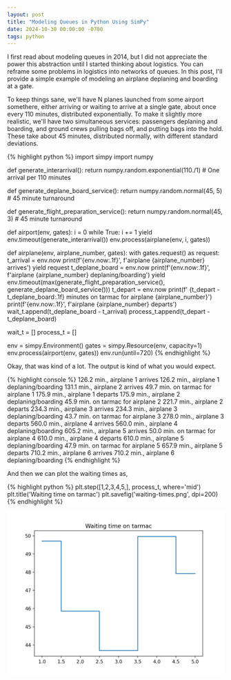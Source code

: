 ```yaml
---
layout: post
title: "Modeling Queues in Python Using SimPy"
date: 2024-10-30 00:00:00 -0700
tags: python
---
```


I first read about modeling queues in 2014, but I did not appreciate the power
this abstraction until I started thinking about logistics. You can reframe some
problems in logistics into networks of queues. In this post, I'll provide a
simple example of modeling an airplane deplaning and boarding at a gate.

To keep things sane, we'll have N planes launched from some airport somethere,
either arriving or waiting to arrive at a single gate, about once every 110
minutes, distributed exponentially. To make it slightly more realistic, we'll
have two simultaneous services: passengers deplaning and boarding, and ground
crews pulling bags off, and putting bags into the hold. These take about 45
minutes, distributed normally, with different standard deviations.

{% highlight python %}
import simpy
import numpy

def generate_interarrival():
    return numpy.random.exponential(110./1) # One arrival per 110 minutes

def generate_deplane_board_service():
    return numpy.random.normal(45, 5) # 45 minute turnaround

def generate_flight_preparation_service():
    return numpy.random.normal(45, 3) # 45 minute turnaround

def airport(env, gates):
    i = 0
    while True:
        i += 1
        yield env.timeout(generate_interarrival())
        env.process(airplane(env, i, gates))

def airplane(env, airplane_number, gates):
    with gates.request() as request:
        t_arrival = env.now
        print(f'{env.now:.1f}', f'airplane {airplane_number} arrives')
        yield request
        t_deplane_board = env.now
        print(f'{env.now:.1f}', f'airplane {airplane_number} deplaning/boarding')
        yield env.timeout(max(generate_flight_preparation_service(), generate_deplane_board_service()))
        t_depart = env.now
        print(f'  {t_depart - t_deplane_board:.1f} minutes on tarmac for airplane {airplane_number}')
        print(f'{env.now:.1f}', f'airplane {airplane_number} departs')
        wait_t.append(t_deplane_board - t_arrival)
        process_t.append(t_depart - t_deplane_board)
        

wait_t = []
process_t = []

env = simpy.Environment()
gates = simpy.Resource(env, capacity=1)
env.process(airport(env, gates))
env.run(until=720)
{% endhighlight %}

Okay, that was kind of a lot. The output is kind of what you would expect.

{% highlight console %}
126.2 min., airplane 1 arrives
126.2 min., airplane 1 deplaning/boarding
131.1 min., airplane 2 arrives
  49.7 min. on tarmac for airplane 1
175.9 min., airplane 1 departs
175.9 min., airplane 2 deplaning/boarding
  45.9 min. on tarmac for airplane 2
221.7 min., airplane 2 departs
234.3 min., airplane 3 arrives
234.3 min., airplane 3 deplaning/boarding
  43.7 min. on tarmac for airplane 3
278.0 min., airplane 3 departs
560.0 min., airplane 4 arrives
560.0 min., airplane 4 deplaning/boarding
605.2 min., airplane 5 arrives
  50.0 min. on tarmac for airplane 4
610.0 min., airplane 4 departs
610.0 min., airplane 5 deplaning/boarding
  47.9 min. on tarmac for airplane 5
657.9 min., airplane 5 departs
710.2 min., airplane 6 arrives
710.2 min., airplane 6 deplaning/boarding
{% endhighlight %}

And then we can plot the waiting times as,

{% highlight python %}
plt.step([1,2,3,4,5,], process_t, where='mid')
plt.title('Waiting time on tarmac')
plt.savefig('waiting-times.png', dpi=200)
{% endhighlight %}

![Waiting Times on Tarmac](/assets/images/waiting-times.png)
